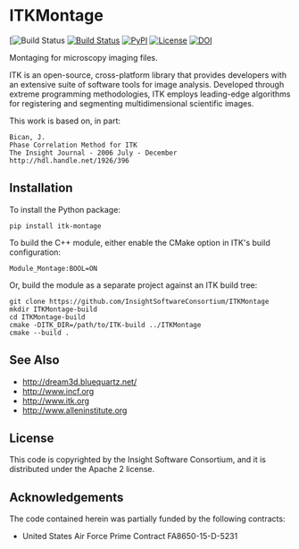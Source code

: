 ITKMontage
==========

[![Build Status](https://github.com/InsightSoftwareConsortium/ITKModuleTemplate/workflows/Build,%20test,%20package/badge.svg)
[![Build Status](https://dev.azure.com/ITKMontage/ITKMontage/_apis/build/status/InsightSoftwareConsortium.ITKMontage?branchName=master)](https://dev.azure.com/ITKMontage/ITKMontage/_build/latest?definitionId=1&branchName=master)
[![PyPI](https://img.shields.io/pypi/v/itk-montage.svg)](https://pypi.python.org/pypi/itk-montage)
[![License](https://img.shields.io/badge/License-Apache%202.0-blue.svg)](https://github.com/InsightSoftwareConsortium/ITK/blob/master/LICENSE)
[![DOI](https://zenodo.org/badge/114385071.svg)](https://zenodo.org/badge/latestdoi/114385071)

Montaging for microscopy imaging files.

ITK is an open-source, cross-platform library that provides developers
with an extensive suite of software tools for image analysis. Developed
through extreme programming methodologies, ITK employs leading-edge
algorithms for registering and segmenting multidimensional scientific
images.

This work is based on, in part:

    Bican, J.
    Phase Correlation Method for ITK
    The Insight Journal - 2006 July - December
    http://hdl.handle.net/1926/396

Installation
------------

To install the Python package:

    pip install itk-montage

To build the C++ module, either enable the CMake option in ITK's build
configuration:

    Module_Montage:BOOL=ON

Or, build the module as a separate project against an ITK build tree:

    git clone https://github.com/InsightSoftwareConsortium/ITKMontage
    mkdir ITKMontage-build
    cd ITKMontage-build
    cmake -DITK_DIR=/path/to/ITK-build ../ITKMontage
    cmake --build .

See Also
--------

-   <http://dream3d.bluequartz.net/>
-   <http://www.incf.org>
-   <http://www.itk.org>
-   <http://www.alleninstitute.org>

License
-------

This code is copyrighted by the Insight Software Consortium, and it is
distributed under the Apache 2 license.

Acknowledgements
----------------

The code contained herein was partially funded by the
following contracts:

-   United States Air Force Prime Contract FA8650-15-D-5231
